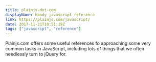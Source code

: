 ```yaml
---
title: plainjs-dot-com
displayName: Handy javascript reference
link: https://plainjs.com/javascript/
date: 2017-11-21T10:51:19Z
tags: ["javascript", "reference"]
---
```


Plainjs.com offers some useful references fo approaching some very common tasks in JavaScript, including lots of things that we often needlessly turn to jQuery for.
